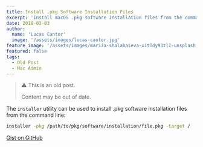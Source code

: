 ```yaml
---
title: Install .pkg Software Installation Files
excerpt: 'Install macOS .pkg software installation files from the command line using the installer utility.'
date: 2018-03-03
author:
  name: 'Lucas Cantor'
  image: '/assets/images/lucas-cantor.jpg'
feature_image: '/assets/images/mariia-shalabaieva-xitTdy93tlI-unsplash.jpg'
featured: false
tags:
  - Old Post
  - Mac Admin
---
```


> ⚠️ This is an old post.
>
> Content may be out of date.

The `installer` utility can be used to install .pkg software installation files from the command line:

```bash
installer -pkg /path/to/pkg/software/installation/file.pkg -target /
```

[Gist on GitHub](https://gist.github.com/lucascantor/232c9694120eacbbd03f4dbd284edc12)
